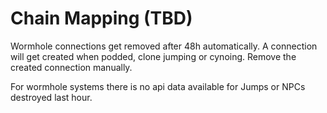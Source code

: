 # Chain Mapping (TBD)
Wormhole connections get removed after 48h automatically.
A connection will get created when podded, clone jumping or cynoing. Remove the created connection manually.


For wormhole systems there is no api data available for Jumps or NPCs destroyed last hour.
<!--stackedit_data:
eyJoaXN0b3J5IjpbMTYzNzE4NDkwLDY3MDcxOTU1MSwtNDU3Nz
gxMzEsLTMzMjQ0NzI5N119
-->